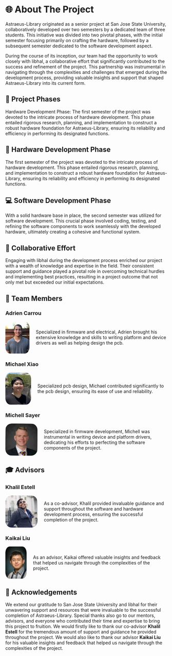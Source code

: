 # 🌐 About The Project
Astraeus-Library originated as a senior project at San Jose State University, collaboratively developed over two semesters by a dedicated team of three students. This initiative was divided into two pivotal phases, with the initial semester focusing primarily on crafting the hardware, followed by a subsequent semester dedicated to the software development aspect.

During the course of its inception, our team had the opportunity to work closely with libhal, a collaborative effort that significantly contributed to the success and refinement of the project. This partnership was instrumental in navigating through the complexities and challenges that emerged during the development process, providing valuable insights and support that shaped Astraeus-Library into its current form.

## 🔄 Project Phases
Hardware Development Phase: The first semester of the project was devoted to the intricate process of hardware development. This phase entailed rigorous research, planning, and implementation to construct a robust hardware foundation for Astraeus-Library, ensuring its reliability and efficiency in performing its designated functions.

## 🔩 Hardware Development Phase
The first semester of the project was devoted to the intricate process of hardware development. This phase entailed rigorous research, planning, and implementation to construct a robust hardware foundation for Astraeus-Library, ensuring its reliability and efficiency in performing its designated functions.

## 💻 Software Development Phase
With a solid hardware base in place, the second semester was utilized for software development. This crucial phase involved coding, testing, and refining the software components to work seamlessly with the developed hardware, ultimately creating a cohesive and functional system.

## 🤝 Collaborative Effort
Engaging with libhal during the development process enriched our project with a wealth of knowledge and expertise in the field. Their consistent support and guidance played a pivotal role in overcoming technical hurdles and implementing best practices, resulting in a project outcome that not only met but exceeded our initial expectations.

## 👥 Team Members
### Adrien Carrou
<div style="display: flex; align-items: center;">
    <img src="../../assets/adrien.jpg" style="width: 100px; height: 100px; border-radius: 20%; margin-right: 20px;">
    <p>Specialized in firmware and electrical, Adrien brought his extensive knowledge and skills to writing platform and device drivers as well as helping design the pcb.</p>
</div>

### Michael Xiao
<div style="display: flex; align-items: center;">
    <img src="../../assets/michael.png" style="width: 80px; height: 100px; border-radius: 20%; margin-right: 20px;">
    <p>Specialized pcb design, Michael contributed significantly to the pcb design, ensuring its ease of use and reliability.</p>
</div>

### Michell Sayer
<div style="display: flex; align-items: center;">
    <img src="../../assets/mitchell.jpeg" style="width: 100px; height: 100px; border-radius: 20%; margin-right: 20px;">
    <p>Specialized in firmware development, Michell was instrumental in writing device and platform drivers, dedicating his efforts to perfecting the software components of the project.</p>
</div>

## 🎓 Advisors

### Khalil Estell
<div style="display: flex; align-items: center;">
    <img src="../../assets/khalil.jpeg" style="width: 100px; height: 100px; border-radius: 20%; margin-right: 20px;">
    <p>As a co-advisor, Khalil provided invaluable guidance and support throughout the software and hardware development process, ensuring the successful completion of the project.</p>
</div>

### Kaikai Liu
<div style="display: flex; align-items: center;">
    <img src="../../assets/kaikai.jpg" style="width: 90px; height: 100px; border-radius: 20%; margin-right: 20px;">
    <p>As an advisor, Kaikai offered valuable insights and feedback that helped us navigate through the complexities of the project.</p>
</div>

## 🙏 Acknowledgements
We extend our gratitude to San Jose State University and libhal for their unwavering support and resources that were invaluable to the successful completion of Astraeus-Library. Special thanks also go to our mentors, advisors, and everyone who contributed their time and expertise to bring this project to fruition. We would firstly like to thank our co-advisor **Khalil Estell** for the tremendous amount of support and guidance he provided throughout the project. We would also like to thank our advisor **Kaikai Liu** for his valuable insights and feedback that helped us navigate through the complexities of the project.